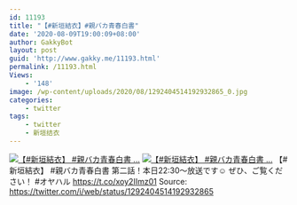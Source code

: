 ```yaml
---
id: 11193
title: "【#新垣結衣】#親バカ青春白書"
date: '2020-08-09T19:00:09+08:00'
author: GakkyBot
layout: post
guid: 'http://www.gakky.me/11193.html'
permalink: /11193.html
Views:
    - '148'
image: /wp-content/uploads/2020/08/1292404514192932865_0.jpg
categories:
    - twitter
tags:
    - twitter
    - 新垣结衣
---
```


[![【#新垣結衣】
#親バカ青春白書
...](http://www.yui-aragaki.org/wp-content/uploads/2020/08/1292404514192932865_0.jpg)](http://www.yui-aragaki.org/wp-content/uploads/2020/08/1292404514192932865_0.jpg)
[![【#新垣結衣】
#親バカ青春白書
...](http://www.yui-aragaki.org/wp-content/uploads/2020/08/1292404514192932865_1.jpg)](http://www.yui-aragaki.org/wp-content/uploads/2020/08/1292404514192932865_1.jpg)
【#新垣結衣】
\#親バカ青春白書
第二話！本日22:30〜放送です☺️
ぜひ、ご覧ください！
\#オヤハル https://t.co/xoy2IImz01
Source: <https://twitter.com/i/web/status/1292404514192932865>
